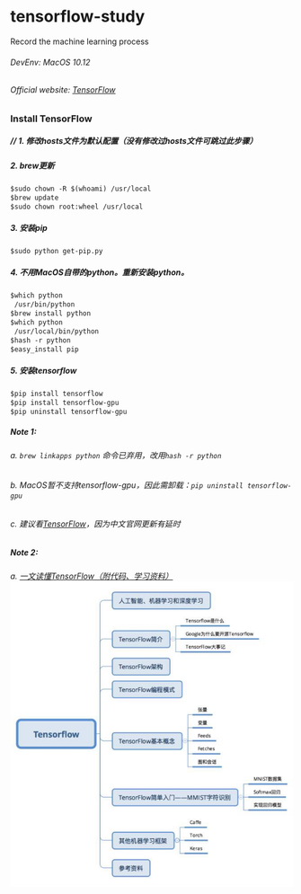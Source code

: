 # tensorflow-study
Record the machine learning process </n>
###### DevEnv: MacOS 10.12
###### Official website: [TensorFlow](https://www.tensorflow.org/)

### Install TensorFlow

##### // 1. 修改hosts文件为默认配置（没有修改过hosts文件可跳过此步骤）

##### 2. brew更新
```
$sudo chown -R $(whoami) /usr/local
$brew update
$sudo chown root:wheel /usr/local
```

##### 3. 安装pip
```
$sudo python get-pip.py
```

##### 4. 不用MacOS自带的python。重新安装python。
```
$which python
 /usr/bin/python
$brew install python
$which python
 /usr/local/bin/python
$hash -r python
$easy_install pip
```

##### 5. 安装tensorflow
```
$pip install tensorflow
$pip install tensorflow-gpu
$pip uninstall tensorflow-gpu
```

##### Note 1:
######   a. `brew linkapps python` 命令已弃用，改用`hash -r python`
######   b. MacOS暂不支持tensorflow-gpu，因此需卸载：`pip uninstall tensorflow-gpu`
######   c. 建议看[TensorFlow](https://www.tensorflow.org/)，因为中文官网更新有延时

##### Note 2:
######   a. [一文读懂TensorFlow（附代码、学习资料）](https://mp.weixin.qq.com/s/SlitM8JToD7dN5E5Ue9wjA) ![image](https://github.com/LiYaHX/tensorflow-study/blob/master/doc/images/arc_of_tensorflow_study.jpeg)
